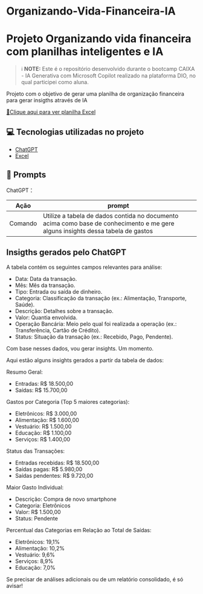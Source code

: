 # Organizando-Vida-Financeira-IA

</p>

# Projeto Organizando vida financeira com planilhas inteligentes e IA


 > ℹ️ **NOTE:** Este é o repositório desenvolvido durante o bootcamp CAIXA - IA Generativa com Microsoft Copilot realizado na plataforma DIO, no qual participei como aluna.

Projeto com o objetivo de gerar uma planilha de organização financeira para gerar insigths através de IA

<a href="https://github.com/Natalia-SCA/Organizando-Vida-Financeira-IA/blob/main/Planilha_Organizacao_Financeira.xlsx"> 📕Clique aqui para ver planilha Excel </a>

## 💻 Tecnologias utilizadas no projeto

- [ChatGPT](https://chat.openai.com/) 
- [Excel](https://www.microsoft.com/en/microsoft-365/excel)

## 🧠 Prompts


ChatGPT：

|   Ação   | prompt                                                                                                                                                                                                                                                                         |
| :------: | ------------------------------------------------------------------------------------------------------------------------------------------------------------------------------------------------------------------------------------------------------------------------------ |
|  Comando  | Utilize a tabela de dados contida no documento acima como base de conhecimento e me gere alguns insights dessa tabela de gastos                                            |

## Insigths gerados pelo ChatGPT
 
A tabela contém os seguintes campos relevantes para análise:

* Data: Data da transação.
* Mês: Mês da transação.
* Tipo: Entrada ou saída de dinheiro.
* Categoria: Classificação da transação (ex.: Alimentação, Transporte, Saúde).
* Descrição: Detalhes sobre a transação.
* Valor: Quantia envolvida.
* Operação Bancária: Meio pelo qual foi realizada a operação (ex.: Transferência, Cartão de Crédito).
* Status: Situação da transação (ex.: Recebido, Pago, Pendente).

Com base nesses dados, vou gerar insights. Um momento. ​​

Aqui estão alguns insights gerados a partir da tabela de dados:

Resumo Geral:

* Entradas: R$ 18.500,00
* Saídas: R$ 15.700,00

Gastos por Categoria (Top 5 maiores categorias):
* Eletrônicos: R$ 3.000,00
* Alimentação: R$ 1.600,00
* Vestuário: R$ 1.500,00
* Educação: R$ 1.100,00
* Serviços: R$ 1.400,00

Status das Transações:
* Entradas recebidas: R$ 18.500,00
* Saídas pagas: R$ 5.980,00
* Saídas pendentes: R$ 9.720,00

Maior Gasto Individual:
* Descrição: Compra de novo smartphone
* Categoria: Eletrônicos
* Valor: R$ 1.500,00
* Status: Pendente

Percentual das Categorias em Relação ao Total de Saídas:
* Eletrônicos: 19,1%
* Alimentação: 10,2%
* Vestuário: 9,6%
* Serviços: 8,9%
* Educação: 7,0%

Se precisar de análises adicionais ou de um relatório consolidado, é só avisar! ​​









